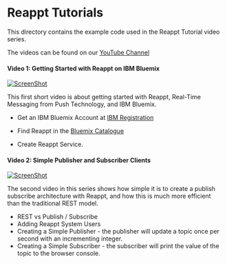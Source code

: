 # Reappt Tutorials

This directory contains the example code used in the Reappt Tutorial video series. 

The videos can be found on our [YouTube Channel](https://www.youtube.com/user/PushTechnology) 

#### Video 1: Getting Started with Reappt on IBM Bluemix

[![ScreenShot](https://www.pushtechnology.com/img/video/video1.jpg)](https://www.youtube.com/watch?v=e38FbjF2zIs)


This first short video is about getting started with Reappt, Real-Time Messaging from Push Technology, and IBM Bluemix.

 * Get an IBM Bluemix Account at 
 [IBM Registration](https://console.ng.bluemix.net/registration/) 
 
 * Find Reappt in the [Bluemix Catalogue](https://console.ng.bluemix.net/catalog/services/reappt-from-push-technology/)
 
 * Create Reappt Service.

#### Video 2: Simple Publisher and Subscriber Clients

[![ScreenShot](https://www.pushtechnology.com/img/video/video2.jpg)](https://www.youtube.com/watch?v=O8gQVetIbFI&list=PLYzjzg_h2Tcxc9BZfE6_8Chw2buBzL204&index=2)

The second video in this series shows how simple it is to create a publish subscribe architecture with Reappt, and how this is much more efficient than the traditional REST model.

* REST vs Publish / Subscribe
* Adding Reappt System Users
* Creating a Simple Publisher - the publisher will update a topic once per second with an incrementing integer. 
* Creating a Simple Subscriber - the subscriber will print the value of the topic to the browser console.